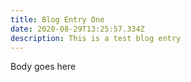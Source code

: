 ```yaml
---
title: Blog Entry One
date: 2020-08-29T13:25:57.334Z
description: This is a test blog entry
---
```

Body goes here